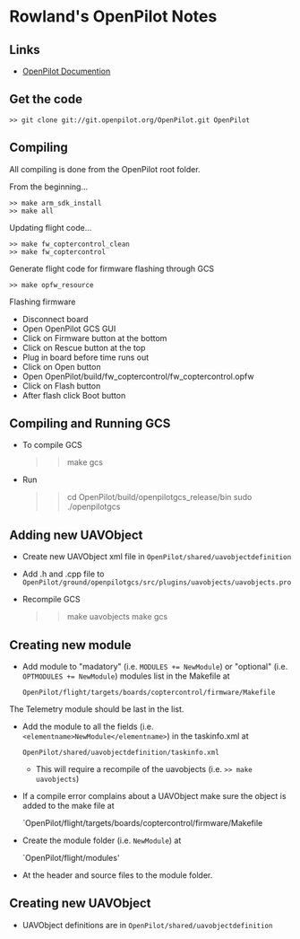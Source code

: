 Rowland's OpenPilot Notes
=========================

## Links
* [OpenPilot Documention](https://wiki.openpilot.org)

## Get the code

    >> git clone git://git.openpilot.org/OpenPilot.git OpenPilot

## Compiling

All compiling is done from the OpenPilot root folder.

From the beginning...

    >> make arm_sdk_install
    >> make all

Updating flight code...

    >> make fw_coptercontrol_clean
    >> make fw_coptercontrol

Generate flight code for firmware flashing through GCS

    >> make opfw_resource

Flashing firmware

* Disconnect board
* Open OpenPilot GCS GUI
* Click on Firmware button at the bottom
* Click on Rescue button at the top
* Plug in board before time runs out
* Click on Open button
* Open OpenPilot/build/fw_coptercontrol/fw_coptercontrol.opfw
* Click on Flash button
* After flash click Boot button

## Compiling and Running GCS

* To compile GCS

    >> make gcs

* Run

    >> cd OpenPilot/build/openpilotgcs_release/bin
    >> sudo ./openpilotgcs

## Adding new UAVObject

* Create new UAVObject xml file in `OpenPilot/shared/uavobjectdefinition`
* Add .h and .cpp file to `OpenPilot/ground/openpilotgcs/src/plugins/uavobjects/uavobjects.pro`
* Recompile GCS

    >> make uavobjects
    >> make gcs


## Creating new module

* Add module to "madatory" (i.e. `MODULES += NewModule`) or "optional" (i.e. `OPTMODULES += NewModule`) modules list in the Makefile at

    `OpenPilot/flight/targets/boards/coptercontrol/firmware/Makefile`

The Telemetry module should be last in the list.

* Add the module to all the fields (i.e. `<elementname>NewModule</elementname>`) in the taskinfo.xml at

    `OpenPilot/shared/uavobjectdefinition/taskinfo.xml`

  * This will require a recompile of the uavobjects (i.e. `>> make uavobjects`)

* If a compile error complains about a UAVObject make sure the object is added to the make file at

    `OpenPilot/flight/targets/boards/coptercontrol/firmware/Makefile

* Create the module folder (i.e. `NewModule`) at

    `OpenPilot/flight/modules'

* At the header and source files to the module folder.

## Creating new UAVObject

* UAVObject definitions are in `OpenPilot/shared/uavobjectdefinition`

